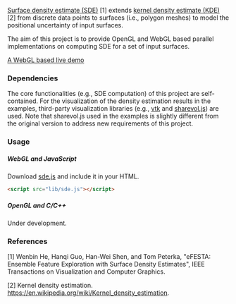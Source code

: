[Surface density estimate (SDE)](https://ieeexplore.ieee.org/document/8525340) [1] extends [kernel density estimate (KDE)](https://en.wikipedia.org/wiki/Kernel_density_estimation) [2] from discrete data points to surfaces (i.e., polygon meshes) to model the positional uncertainty of input surfaces.

The aim of this project is to provide OpenGL and WebGL based parallel implementations on computing SDE for a set of input surfaces.

[A WebGL based live demo](https://hewenbin.github.io/sde/javascript/examples/sde.html)

### Dependencies

The core functionalities (e.g., SDE computation) of this project are self-contained. For the visualization of the density estimation results in the examples, third-party visualization libraries (e.g., [vtk](https://www.vtk.org/) and [sharevol.js](https://github.com/OKaluza/sharevol)) are used. Note that sharevol.js used in the examples is slightly different from the original version to address new requirements of this project.

### Usage

##### WebGL and JavaScript

Download [sde.js](https://raw.githubusercontent.com/hewenbin/sde/master/javascript/sde.js) and include it in your HTML.

```html
<script src="lib/sde.js"></script>
```

##### OpenGL and C/C++

Under development.

### References

[1] Wenbin He, Hanqi Guo, Han-Wei Shen, and Tom Peterka, "eFESTA: Ensemble Feature Exploration with Surface Density Estimates", IEEE Transactions on Visualization and Computer Graphics.

[2] Kernel density estimation. https://en.wikipedia.org/wiki/Kernel_density_estimation.
